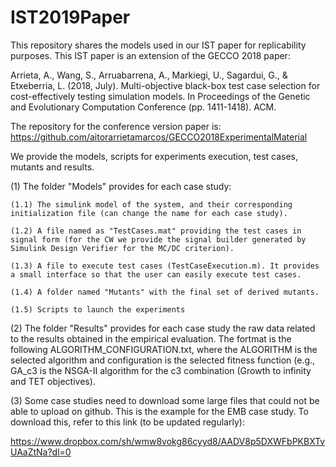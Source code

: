 # IST2019Paper

This repository shares the models used in our IST paper for replicability purposes. This IST paper is an extension of the GECCO 2018 paper:

Arrieta, A., Wang, S., Arruabarrena, A., Markiegi, U., Sagardui, G., & Etxeberria, L. (2018, July). Multi-objective black-box test case selection for cost-effectively testing simulation models. In Proceedings of the Genetic and Evolutionary Computation Conference (pp. 1411-1418). ACM.

The repository for the conference version paper is: https://github.com/aitorarrietamarcos/GECCO2018ExperimentalMaterial

We provide the models, scripts for experiments execution, test cases, mutants and results.

(1) The folder "Models" provides for each case study:
	
	(1.1) The simulink model of the system, and their corresponding initialization file (can change the name for each case study).
	
	(1.2) A file named as "TestCases.mat" providing the test cases in signal form (for the CW we provide the signal builder generated by Simulink Design Verifier for the MC/DC criterion).
	
	(1.3) A file to execute test cases (TestCaseExecution.m). It provides a small interface so that the user can easily execute test cases.
	
	(1.4) A folder named "Mutants" with the final set of derived mutants.
	
	(1.5) Scripts to launch the experiments

(2) The folder "Results" provides for each case study the raw data related to the results obtained in the empirical evaluation. The fortmat is the following ALGORITHM_CONFIGURATION.txt, where the ALGORITHM is the selected algorithm and configuration is the selected fitness function (e.g., GA_c3 is the NSGA-II algorithm for the c3 combination (Growth to infinity and TET objectives). 

(3) Some case studies need to download some large files that could not be able to upload on github. This is the example for the EMB case study. To download this, refer to this link (to be updated regularly):

https://www.dropbox.com/sh/wmw8vokg86cyyd8/AADV8p5DXWFbPKBXTvUAaZtNa?dl=0
